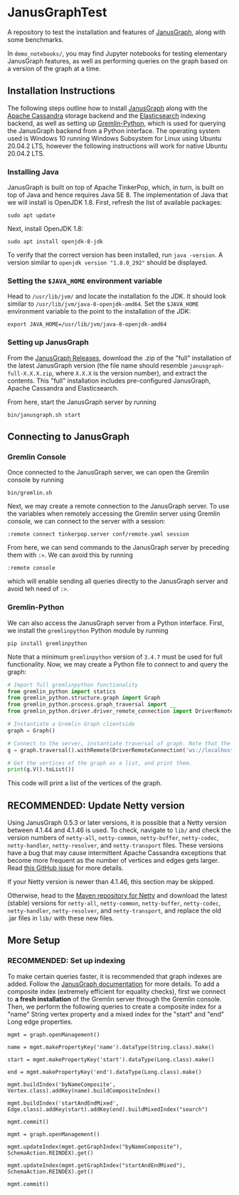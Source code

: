 # JanusGraphTest

A repository to test the installation and features of [JanusGraph](https://janusgraph.org/), along with some benchmarks.

In `demo_notebooks/`, you may find Jupyter notebooks for testing elementary JanusGraph features, as well as performing queries on the graph based on a version of the graph at a time.

## Installation Instructions

The following steps outline how to install [JanusGraph](https://janusgraph.org/) along with the [Apache Cassandra](https://cassandra.apache.org/) storage backend and the [Elasticsearch](https://www.elastic.co/elasticsearch/) indexing backend, as well as setting up [Gremlin-Python](https://pypi.org/project/gremlinpython/), which is used for querying the JanusGraph backend from a Python interface. The operating system used is Windows 10 running Windows Subsystem for Linux using Ubuntu 20.04.2 LTS, however the following instructions will work for native Ubuntu 20.04.2 LTS.

### Installing Java

JanusGraph is built on top of Apache TinkerPop, which, in turn, is built on top of Java and hence requires Java SE 8. The implementation of Java that we will install is OpenJDK 1.8. First, refresh the list of available packages:
```
sudo apt update
```

Next, install OpenJDK 1.8:
```
sudo apt install openjdk-8-jdk
```

To verify that the correct version has been installed, run `java -version`. A version similar to `openjdk version "1.8.0_292"` should be displayed.

### Setting the `$JAVA_HOME` environment variable

Head to `/usr/lib/jvm/` and locate the installation fo the JDK. It should look similar to `/usr/lib/jvm/java-8-openjdk-amd64`. Set the `$JAVA_HOME` environment variable to the point to the installation of the JDK:
```
export JAVA_HOME=/usr/lib/jvm/java-8-openjdk-amd64
```

### Setting up JanusGraph

From the [JanusGraph Releases](https://github.com/JanusGraph/janusgraph/releases), download the .zip of the "full" installation of the latest JanusGraph version (the file name should resemble `janusgraph-full-X.X.X.zip`, where `X.X.X` is the version number), and extract the contents. This "full" installation includes pre-configured JanusGraph, Apache Cassandra and Elasticsearch.

From here, start the JanusGraph server by running
```
bin/janusgraph.sh start
```

## Connecting to JanusGraph

### Gremlin Console

Once connected to the JanusGraph server, we can open the Gremlin console by running
```
bin/gremlin.sh
```

Next, we may create a remote connection to the JanusGraph server. To use the variables when remotely accessing the Gremlin server using Gremlin console, we can connect to the server with a session:
```
:remote connect tinkerpop.server conf/remote.yaml session
```

From here, we can send commands to the JanusGraph server by preceding them with `:>`. We can avoid this by running
```
:remote console
```
which will enable sending all queries directly to the JanusGraph server and avoid teh need of `:>`.


### Gremlin-Python

We can also access the JanusGraph server from a Python interface. First, we install the `gremlinpython` Python module by running
```
pip install gremlinpython
```

Note that a minimum `gremlinpython` version of `3.4.7` must be used for full functionality. Now, we may create a Python file to connect to and query the graph:
```py
# Import full gremlinpython functionality
from gremlin_python import statics
from gremlin_python.structure.graph import Graph
from gremlin_python.process.graph_traversal import __
from gremlin_python.driver.driver_remote_connection import DriverRemoteConnection

# Instantiate a Gremlin Graph clientside
graph = Graph()

# Connect to the server, instantiate traversal of graph. Note that the server is opened on port 8182 by default.
g = graph.traversal().withRemote(DriverRemoteConnection('ws://localhost:8182/gremlin','g'))

# Get the vertices of the graph as a list, and print them.
print(g.V().toList())
```

This code will print a list of the vertices of the graph.

## RECOMMENDED: Update Netty version

Using JanusGraph 0.5.3 or later versions, it is possible that a Netty version between 4.1.44 and 4.1.46 is used. To check, navigate to `lib/` and check the version numbers of `netty-all`, `netty-common`, `netty-buffer`, `netty-codec`, `netty-handler`, `netty-resolver`, and `netty-transport` files. These versions have a bug that may cause intermittent Apache Cassandra exceptions that become more frequent as the number of vertices and edges gets larger. Read [this GitHub issue](https://github.com/netty/netty/issues/10070) for more details.

If your Netty version is newer than 4.1.46, this section may be skipped. 

Otherwise, head to the [Maven repository for Netty](https://mvnrepository.com/artifact/io.netty) and download the latest (stable) versions for `netty-all`, `netty-common`, `netty-buffer`, `netty-codec`, `netty-handler`, `netty-resolver`, and `netty-transport`, and replace the old .jar files in `lib/` with these new files.

## More Setup

### RECOMMENDED: Set up indexing

To make certain queries faster, it is recommended that graph indexes are added. Follow the [JanusGraph documentation](https://docs.janusgraph.org/index-management/index-performance/#mixed-index) for more details. To add a composite index (extremely efficient for equality checks), first we connect to **a fresh installation** of the Gremlin server through the Gremlin console. Then, we perform the following queries to create a composite index for a "name" String vertex property and a mixed index for the "start" and "end" Long edge properties.
```
mgmt = graph.openManagement()

name = mgmt.makePropertyKey('name').dataType(String.class).make()

start = mgmt.makePropertyKey('start').dataType(Long.class).make()

end = mgmt.makePropertyKey('end').dataType(Long.class).make()

mgmt.buildIndex('byNameComposite', Vertex.class).addKey(name).buildCompositeIndex()

mgmt.buildIndex('startAndEndMixed', Edge.class).addKey(start).addKey(end).buildMixedIndex("search")

mgmt.commit()

mgmt = graph.openManagement()

mgmt.updateIndex(mgmt.getGraphIndex("byNameComposite"), SchemaAction.REINDEX).get()

mgmt.updateIndex(mgmt.getGraphIndex("startAndEndMixed"), SchemaAction.REINDEX).get()

mgmt.commit()
```
